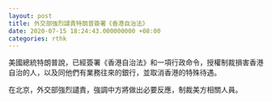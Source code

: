 ```yaml
---
layout: post
title: 外交部強烈譴責特朗普簽署《香港自治法》
date: 2020-07-15 18:24:43.000000000 +08:00
categories: rthk
---
```


美國總統特朗普說，已經簽署《香港自治法》和一項行政命令，授權制裁損害香港自治的人，以及同他們有業務往來的銀行，並取消香港的特殊待遇。

在北京，外交部強烈譴責，強調中方將做出必要反應，制裁美方相關人員。
